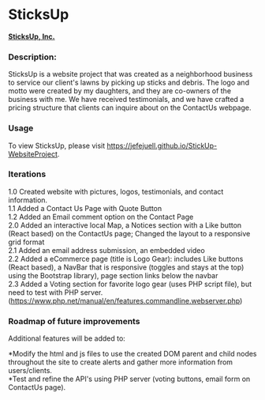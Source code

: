 # SticksUp
<a href="https://jefejuell.github.io/StickUp-WebsiteProject/"><b>SticksUp, Inc.</b></a>

### **Description:**  
SticksUp is a website project that was created as a neighborhood business to service our client's lawns by picking up sticks and debris.  The logo and motto were created by my daughters, and they are co-owners of the business with me.  We have received testimonials, and we have crafted a pricing structure that clients can inquire about on the ContactUs webpage.

### **Usage**
To view SticksUp, please visit https://jefejuell.github.io/StickUp-WebsiteProject. 

### **Iterations**
1.0  Created website with pictures, logos, testimonials, and contact information.<br>
1.1  Added a Contact Us Page with Quote Button<br>
1.2  Added an Email comment option on the Contact Page<br>
2.0  Added an interactive local Map, a Notices section with a Like button (React based) on the ContactUs page; Changed the layout to a responsive grid format<br>
2.1  Added an email address submission, an embedded video<br>
2.2  Added a eCommerce page (title is Logo Gear): includes Like buttons (React based), a NavBar that is responsive (toggles and stays at the top) using the Bootstrap library), page section links below the navbar<br>
2.3  Added a Voting section for favorite logo gear (uses PHP script file), but need to test with PHP server. (https://www.php.net/manual/en/features.commandline.webserver.php)


### **Roadmap of future improvements**
Additional features will be added to: 

*Modify the html and js files to use the created DOM parent and child nodes throughout the site to create alerts and gather more information from users/clients.<br>
*Test and refine the API's using PHP server (voting buttons, email form on ContactUs page).
  
